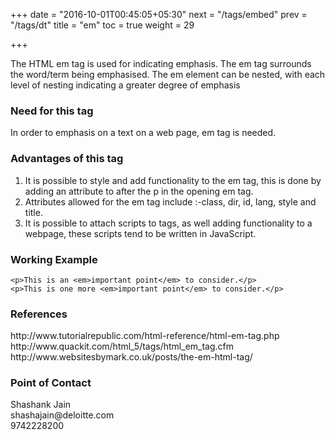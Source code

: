 +++
date = "2016-10-01T00:45:05+05:30"
next = "/tags/embed"
prev = "/tags/dt"
title = "em"
toc = true
weight = 29

+++

The HTML em tag is used for indicating emphasis. The em tag surrounds the word/term being emphasised. The em element can be nested, with each level of nesting indicating a greater degree of emphasis

<h3>Need for this tag</h3>
In order to emphasis on a text on a web page, em tag is needed.

<h3>Advantages of this tag</h3>
<ol>
  <li>It is possible to style and add functionality to the em tag, this is done by adding an attribute to after the p in the opening em tag.</li>
  <li>Attributes allowed for the em tag include :-class, dir, id, lang, style and title.</li>
  <li>It is possible to attach scripts to tags, as well adding functionality to a webpage, these scripts tend to be written in JavaScript.</li>
</ol>

<h3>Working Example</h3>

    <p>This is an <em>important point</em> to consider.</p>
    <p>This is one more <em>important point</em> to consider.</p>

<h3>References</h3>
http://www.tutorialrepublic.com/html-reference/html-em-tag.php
<br>
http://www.quackit.com/html_5/tags/html_em_tag.cfm
<br>
http://www.websitesbymark.co.uk/posts/the-em-html-tag/
<h3>Point of Contact</h3>
Shashank Jain <br>
shashajain@deloitte.com <br>
9742228200
